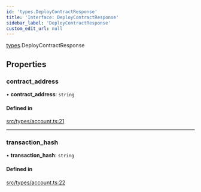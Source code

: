 ```yaml
---
id: 'types.DeployContractResponse'
title: 'Interface: DeployContractResponse'
sidebar_label: 'DeployContractResponse'
custom_edit_url: null
---
```


[types](../namespaces/types.md).DeployContractResponse

## Properties

### contract_address

• **contract_address**: `string`

#### Defined in

[src/types/account.ts:21](https://github.com/0xs34n/starknet.js/blob/develop/src/types/account.ts#L21)

---

### transaction_hash

• **transaction_hash**: `string`

#### Defined in

[src/types/account.ts:22](https://github.com/0xs34n/starknet.js/blob/develop/src/types/account.ts#L22)
